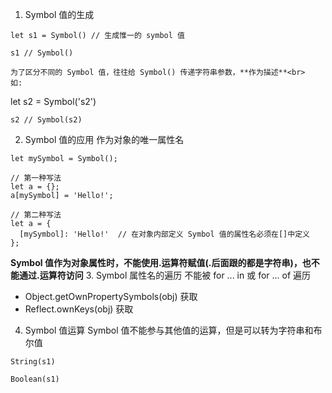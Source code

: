 1. Symbol 值的生成
```
let s1 = Symbol() // 生成惟一的 symbol 值

s1 // Symbol()

为了区分不同的 Symbol 值，往往给 Symbol() 传递字符串参数，**作为描述**<br>
如:
```
let s2 = Symbol('s2')
```
s2 // Symbol(s2)
```
2. Symbol 值的应用
作为对象的唯一属性名
```
let mySymbol = Symbol();

// 第一种写法
let a = {};
a[mySymbol] = 'Hello!';

// 第二种写法
let a = {
  [mySymbol]: 'Hello!'  // 在对象内部定义 Symbol 值的属性名必须在[]中定义
};
```
**Symbol 值作为对象属性时，不能使用.运算符赋值(.后面跟的都是字符串)，也不能通过.运算符访问**
3. Symbol 属性名的遍历
不能被 for ... in 或 for ... of 遍历 
  - Object.getOwnPropertySymbols(obj) 获取
  - Reflect.ownKeys(obj) 获取
4. Symbol 值运算
Symbol 值不能参与其他值的运算，但是可以转为字符串和布尔值
```
String(s1)

Boolean(s1)
```
